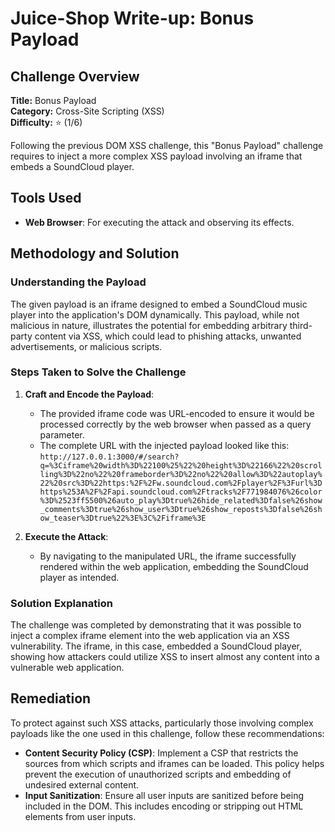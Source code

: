 # Juice-Shop Write-up: Bonus Payload

## Challenge Overview

**Title:** Bonus Payload\
**Category:** Cross-Site Scripting (XSS)\
**Difficulty:** ⭐ (1/6)

Following the previous DOM XSS challenge, this "Bonus Payload" challenge requires to inject a more complex XSS payload involving an iframe that embeds a SoundCloud player. 

## Tools Used

- **Web Browser**: For executing the attack and observing its effects.

## Methodology and Solution

### Understanding the Payload

The given payload is an iframe designed to embed a SoundCloud music player into the application's DOM dynamically. This payload, while not malicious in nature, illustrates the potential for embedding arbitrary third-party content via XSS, which could lead to phishing attacks, unwanted advertisements, or malicious scripts.

### Steps Taken to Solve the Challenge

1. **Craft and Encode the Payload**:
   - The provided iframe code was URL-encoded to ensure it would be processed correctly by the web browser when passed as a query parameter.
   - The complete URL with the injected payload looked like this: `http://127.0.0.1:3000/#/search?q=%3Ciframe%20width%3D%22100%25%22%20height%3D%22166%22%20scrolling%3D%22no%22%20frameborder%3D%22no%22%20allow%3D%22autoplay%22%20src%3D%22https:%2F%2Fw.soundcloud.com%2Fplayer%2F%3Furl%3Dhttps%253A%2F%2Fapi.soundcloud.com%2Ftracks%2F771984076%26color%3D%2523ff5500%26auto_play%3Dtrue%26hide_related%3Dfalse%26show_comments%3Dtrue%26show_user%3Dtrue%26show_reposts%3Dfalse%26show_teaser%3Dtrue%22%3E%3C%2Fiframe%3E`

2. **Execute the Attack**:
   - By navigating to the manipulated URL, the iframe successfully rendered within the web application, embedding the SoundCloud player as intended.

### Solution Explanation

The challenge was completed by demonstrating that it was possible to inject a complex iframe element into the web application via an XSS vulnerability. The iframe, in this case, embedded a SoundCloud player, showing how attackers could utilize XSS to insert almost any content into a vulnerable web application.

## Remediation

To protect against such XSS attacks, particularly those involving complex payloads like the one used in this challenge, follow these recommendations:

- **Content Security Policy (CSP)**: Implement a CSP that restricts the sources from which scripts and iframes can be loaded. This policy helps prevent the execution of unauthorized scripts and embedding of undesired external content.
- **Input Sanitization**: Ensure all user inputs are sanitized before being included in the DOM. This includes encoding or stripping out HTML elements from user inputs.
